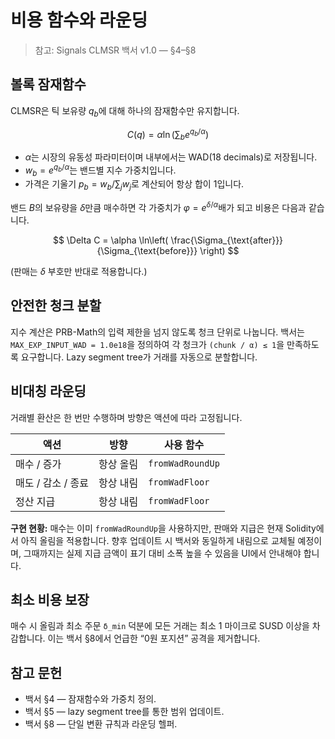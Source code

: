 # 비용 함수와 라운딩

> 참고: Signals CLMSR 백서 v1.0 — §4–§8

## 볼록 잠재함수

CLMSR은 틱 보유량 $q_b$에 대해 하나의 잠재함수만 유지합니다.

$$
C(q) = \alpha \ln \left( \sum_b e^{q_b / \alpha} \right)
$$

- $\alpha$는 시장의 유동성 파라미터이며 내부에서는 WAD(18 decimals)로 저장됩니다.
- $w_b = e^{q_b / \alpha}$는 밴드별 지수 가중치입니다.
- 가격은 기울기 $p_b = w_b / \sum_j w_j$로 계산되어 항상 합이 1입니다.

밴드 $B$의 보유량을 $\delta$만큼 매수하면 각 가중치가 $\varphi = e^{\delta / \alpha}$배가 되고 비용은 다음과 같습니다.

$$
\Delta C = \alpha \ln\left( \frac{\Sigma_{\text{after}}}{\Sigma_{\text{before}}} \right)
$$

(판매는 $\delta$ 부호만 반대로 적용합니다.)

## 안전한 청크 분할

지수 계산은 PRB-Math의 입력 제한을 넘지 않도록 청크 단위로 나눕니다. 백서는 `MAX_EXP_INPUT_WAD = 1.0e18`을 정의하여 각 청크가 `(chunk / α) ≤ 1`을 만족하도록 요구합니다. Lazy segment tree가 거래를 자동으로 분할합니다.

## 비대칭 라운딩

거래별 환산은 한 번만 수행하며 방향은 액션에 따라 고정됩니다.

| 액션 | 방향 | 사용 함수 |
| --- | --- | --- |
| 매수 / 증가 | 항상 올림 | `fromWadRoundUp` |
| 매도 / 감소 / 종료 | 항상 내림 | `fromWadFloor` |
| 정산 지급 | 항상 내림 | `fromWadFloor` |

**구현 현황:** 매수는 이미 `fromWadRoundUp`을 사용하지만, 판매와 지급은 현재 Solidity에서 아직 올림을 적용합니다. 향후 업데이트 시 백서와 동일하게 내림으로 교체될 예정이며, 그때까지는 실제 지급 금액이 표기 대비 소폭 높을 수 있음을 UI에서 안내해야 합니다.

## 최소 비용 보장

매수 시 올림과 최소 주문 `δ_min` 덕분에 모든 거래는 최소 1 마이크로 SUSD 이상을 차감합니다. 이는 백서 §8에서 언급한 “0원 포지션” 공격을 제거합니다.

## 참고 문헌

- 백서 §4 — 잠재함수와 가중치 정의.
- 백서 §5 — lazy segment tree를 통한 범위 업데이트.
- 백서 §8 — 단일 변환 규칙과 라운딩 헬퍼.
